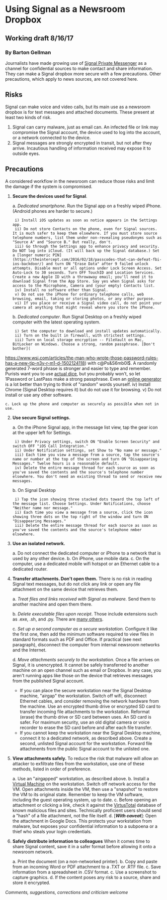# Using Signal as a Newsroom Dropbox
## Working draft 8/16/17
### By Barton Gellman
   
Journalists have made growing use of [Signal Private Messenger](https://whispersystems.org/) as a channel for confidential sources to make contact and share information. They can make a Signal dropbox more secure with a few precautions. Other precautions, which apply to news sources, are not covered here. 
  
## Risks

Signal can make voice and video calls, but its main use as a newsroom dropbox is for text messages and attached documents. These present at least two kinds of risk.

1. Signal can carry malware, just as email can. An infected file or link may compromise the Signal account, the device used to log into the account, or a network connected to the device. 
2. Signal messages are strongly encrypted in transit, but not after they arrive. Incautious handling of information received may expose it to outside eyes.

## Precautions

A considered workflow in the newsroom can reduce those risks and limit the damage if the system is compromised.

1. **Secure the devices used for Signal**. 

	a. *Dedicated smartphone*. Run the Signal app on a freshly wiped iPhone. (Android phones are harder to secure.) 
	
		i) Install iOS updates as soon as notice appears in the Settings app. 
		ii) Do not store Contacts on the phone, even for Signal sources. It is much safer to keep them elsewhere. If you must store source telephone numbers, list them under non-revealing pseudonyms such as "Source A" and "Source B." But really, don't.
		iii) Go through the Settings app to enhance privacy and security. Do NOT log into iCloud. (It will back up the Signal database.) Set a [longer numeric PIN](https://theintercept.com/2016/02/18/passcodes-that-can-defeat-fbi-ios-backdoor/) and turn ON "Erase Data" after 9 failed unlock attempts. Disable most or all options under Lock Screen Access. Set Auto-Lock to 30 seconds. Turn OFF TouchID and Location Services. Create a new Apple ID with a throwaway email; you'll need it to download Signal from the App Store. Say yes when Signal asks for access to the Microphone, Camera and (your empty) Contacts list.
		iv) Install no software other than Signal. 
		v) Do not use the iPhone for ordinary telephone calls, web browsing, email, taking or storing photos, or any other purpose. 
		vi) If you place or receive a Signal video call, do not point your camera at anything that might reveal where you store the iPhone.
	
	b. *Dedicated computer*. Run Signal Desktop on a freshly wiped computer with the latest operating system. 
	
		i) Set the computer to download and install updates automatically.
		ii) Turn on the built in firewall, with strictest settings. 
		iii) Turn on local storage encryption -- FileVault on Mac, BitLocker on Windows. Choose a strong, random passphrase. [Don't bother](
https://www.wsj.com/articles/the-man-who-wrote-those-password-rules-has-a-new-tip-n3v-r-m1-d-1502124118) with c@Ps&S6mb0l$. A randomly generated 7-word phrase is stronger and easier to type and remember. Purists want you to use [actual dice](http://world.std.com/~reinhold/diceware.html), but you probably won't, so let 1Password or LastPass make a strong passphrase. Even an [online generator](https://passwordcreator.org/diceware.html) is a lot better than trying to think of "random" words yourself.
		iv) Install Chrome (Signal Desktop requires it) but do not use it for browsing.
		v) Do not install or use any other software.
	
	c. Lock up the phone and computer as securely as possible when not in use.
	
2. **Use secure Signal settings.**

	a. On the iPhone Signal app, in the message list view, tap the gear icon at the upper left for Settings. 

		i) Under Privacy settings, switch ON "Enable Screen Security" and switch OFF "iOS Call Integration." 
		ii) Under Notification settings, set Show to "No name or message." 
		iii) Each time you view a message from a source, tap the source's name or number at the top of the screen and turn ON "Disappearing Messages." Twelve hours is a reasonable default.
		iv) Delete the entire message thread for each source as soon as you've saved the contents and the source's telephone number elsewhere. You don't need an existing thread to send or receive new messages.
		
	b. On Signal Desktop

		i) Tap the icon showing three stacked dots toward the top left of the message list. Choose Settings. Under Notifications, choose "Neither name nor message."
		ii) Each time you view a message from a source, click the icon showing three dots on the top right of the window and turn ON "Disappearing Messages." 
		iii) Delete the entire message thread for each source as soon as you've saved the contents and the source's telephone nmber elsewhere.

3. **Use an isolated network.** 

	a. Do not connect the dedicated computer or iPhone to a network that is used by any other device. 
	b. On iPhone, use mobile data. 
	c. On the computer, use a dedicated mobile wifi hotspot or an Ethernet cable to a dedicated router.

4. **Transfer attachments. Don't open them.** There is no risk in reading Signal text messages, but do not click any link or open any file attachment on the same device that retrieves them.

	a. *Treat files and links received with Signal as malware.* Send them to another machine and open them there. 
	
	b. *Delete executable files upon receipt*. Those include extensions such as .exe, .sh, and .py. There are [many others](https://www.lifewire.com/list-of-executable-file-extensions-2626061).  
	
	c. *Set up a second computer as a secure workstation.* Configure it like the first one, then add the minimum software required to view files in standard formats such as PDF and Office. If practical (see next paragraph), disconnect the computer from internal newsroom networks and the Internet.
		
	d. *Move attachments securely to the workstation.* Once a file arrives on Signal, it is unencrypted. It cannot be safely transferred to another machine on an open channel such as email or Dropbox. In any case, you aren't running apps like those on the device that retrieves messages from the published Signal account.  
	
	- If you can place the secure workstation near the Signal Desktop machine, "airgap" the workstation. Switch off wifi, disconnect Ethernet cables, and consider removing the network hardware from the machine. Use an encrypted thumb drive or encrypted SD card to transfer incoming file attachments to the workstation. Reformat (erase) the thumb drive or SD card between uses. An SD card is safer. For maximum security, use an old digital camera or voice recorder to erase the SD card before and after each file transfer.
	- If you cannot keep the workstation near the Signal Desktop machine, connect it to a dedicated network, as described above. Create a second, unlisted Signal account for the workstation. Forward file attachments from the public Signal account to the unlisted one.
	
4. **View attachments safely.** To reduce the risk that malware will allow an attacker to exfiltrate files from the workstation, use one of these methods, listed in order of preference.

	a. Use an "airgapped" workstation, as described above. 
	b. Install a [Virtual Machine](https://lifehacker.com/5204434/the-beginners-guide-to-creating-virtual-machines-with-virtualbox) on the workstation. Switch off network access for the VM. Open attachments inside the VM, then use a "snapshot" to restore the VM to its original state. Remember to keep the VM software, including the guest operating system, up to date.
	c. Before opening an attachment or clicking a link, check it against the [VirtusTotal](https://www.virustotal.com) database of known malicious files and sites. Technically proficient users should send a "hash" of a file attachment, not the file itself. 
	d. [***With caveat***]: Open the attachment in Google Docs. This protects your workstation from malware, but exposes your confidential information to a subpoena or a thief who steals your login credentials.
	
5. **Safely distribute information to colleagues** When it comes time to share Signal content, save it in a safer format before allowing it onto a newsroom network. 

	a. Print the document (on a non-networked printer). 
	b. Copy and paste from an incoming Word or PDF attachment to a .TXT or .RTF file. 
	c. Save information from a spreadsheet in .CSV format.
	c. Use a screenshot to capture graphics. 
	d. If the content poses any risk to a source, share and store it encrypted.
	
*Comments, suggestions, corrections and criticism welcome*
	
  
